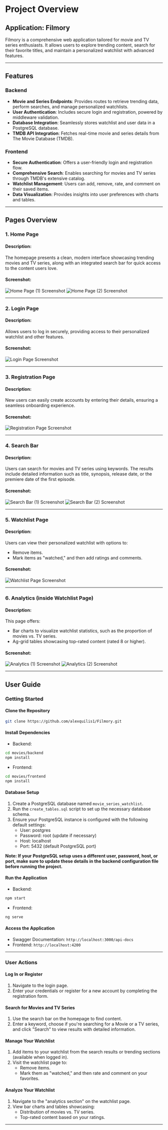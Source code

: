 # Project Overview

## Application: Filmory
Filmory is a comprehensive web application tailored for movie and TV series enthusiasts. It allows users to explore trending content, search for their favorite titles, and maintain a personalized watchlist with advanced features.

---

## Features

### Backend
- **Movie and Series Endpoints**: Provides routes to retrieve trending data, perform searches, and manage personalized watchlists.
- **User Authentication**: Includes secure login and registration, powered by middleware validation.
- **Database Integration**: Seamlessly stores watchlist and user data in a PostgreSQL database.
- **TMDB API Integration**: Fetches real-time movie and series details from The Movie Database (TMDB).

### Frontend
- **Secure Authentication**: Offers a user-friendly login and registration flow.
- **Comprehensive Search**: Enables searching for movies and TV series through TMDB's extensive catalog.
- **Watchlist Management**: Users can add, remove, rate, and comment on their saved items.
- **Data Visualization**: Provides insights into user preferences with charts and tables.

---

## Pages Overview

### 1. **Home Page**
#### Description:
The homepage presents a clean, modern interface showcasing trending movies and TV series, along with an integrated search bar for quick access to the content users love.
#### Screenshot:
![Home Page (1) Screenshot](images/homepage1.jpg)
![Home Page (2) Screenshot](images/homepage2.jpg)

---

### 2. **Login Page**
#### Description:
Allows users to log in securely, providing access to their personalized watchlist and other features.
#### Screenshot:
![Login Page Screenshot](images/login.jpg)

---

### 3. **Registration Page**
#### Description:
New users can easily create accounts by entering their details, ensuring a seamless onboarding experience.
#### Screenshot:
![Registration Page Screenshot](images/register.jpg)

---

### 4. **Search Bar**
#### Description:
Users can search for movies and TV series using keywords. The results include detailed information such as title, synopsis, release date, or the premiere date of the first episode.
#### Screenshot:
![Search Bar (1) Screenshot](images/searchbar1.jpg)
![Search Bar (2) Screenshot](images/searchbar2.jpg)

---

### 5. **Watchlist Page**
#### Description:
Users can view their personalized watchlist with options to:
- Remove items.
- Mark items as "watched," and then add ratings and comments.
#### Screenshot:
![Watchlist Page Screenshot](images/watchlist.jpg)

---

### 6. **Analytics (inside Watchlist Page)**
#### Description:
This page offers:
- Bar charts to visualize watchlist statistics, such as the proportion of movies vs. TV series.
- Ag-grid tables showcasing top-rated content (rated 8 or higher).
#### Screenshot:
![Analytics (1) Screenshot](images/highcharts.jpg)
![Analytics (2) Screenshot](images/ag-grid.jpg)

---

## User Guide

### Getting Started

#### Clone the Repository
```bash
git clone https://github.com/alexquilis1/Filmory.git
```

#### Install Dependencies
- Backend:
```bash
cd movies/backend
npm install
```
- Frontend:
```bash
cd movies/frontend
npm install
```

#### Database Setup
1. Create a PostgreSQL database named `movie_series_watchlist`.
2. Run the `create_tables.sql` script to set up the necessary database schema.
3. Ensure your PostgreSQL instance is configured with the following default settings:
   - User: postgres
   - Password: root (update if necessary)
   - Host: localhost
   - Port: 5432 (default PostgreSQL port)
  
**Note: If your PostgreSQL setup uses a different user, password, host, or port, make sure to update these details in the backend configuration file before running the project.**

#### Run the Application
- Backend:
```bash
npm start
```
- Frontend:
```bash
ng serve
```

#### Access the Application
- Swagger Documentation: `http://localhost:3000/api-docs`
- Frontend: `http://localhost:4200`

---

### User Actions

#### Log In or Register
1. Navigate to the login page.
2. Enter your credentials or register for a new account by completing the registration form.

#### Search for Movies and TV Series
1. Use the search bar on the homepage to find content.
2. Enter a keyword, choose if you're searching for a Movie or a TV series, and click "Search" to view results with detailed information.

#### Manage Your Watchlist
1. Add items to your watchlist from the search results or trending sections (available when logged in).
2. Visit the watchlist page to:
   - Remove items.
   - Mark them as "watched," and then rate and comment on your favorites.

#### Analyze Your Watchlist
1. Navigate to the "analytics section" on the watchlist page.
2. View bar charts and tables showcasing:
   - Distribution of movies vs. TV series.
   - Top-rated content based on your ratings.

---
